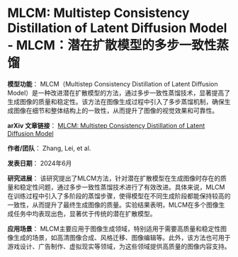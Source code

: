 # MLCM: Multistep Consistency Distillation of Latent Diffusion Model - MLCM：潜在扩散模型的多步一致性蒸馏

**模型功能**：
MLCM（Multistep Consistency Distillation of Latent Diffusion Model）是一种改进潜在扩散模型的方法，通过多步一致性蒸馏技术，显著提高了生成图像的质量和稳定性。该方法在图像生成过程中引入了多步蒸馏机制，确保生成图像在细节和整体结构上的一致性，从而提升了图像的视觉效果和可靠性。

**arXiv 文章链接**：
[MLCM: Multistep Consistency Distillation of Latent Diffusion Model](https://arxiv.org/abs/2406.05768)

**作者/团队**：
Zhang, Lei, et al.

**发表日期**：
2024年6月

**研究进展**：
该研究提出了MLCM方法，针对潜在扩散模型在生成图像时存在的质量和稳定性问题，通过多步一致性蒸馏技术进行了有效改进。具体来说，MLCM在训练过程中引入了多阶段的蒸馏步骤，使得模型在不同生成阶段都能保持较高的一致性，从而提升了最终生成图像的质量。实验结果表明，MLCM在多个图像生成任务中均表现出色，显著优于传统的潜在扩散模型。

**应用场景**：
MLCM主要应用于图像生成领域，特别适用于需要高质量和稳定性图像生成的场景，如高清图像合成、风格迁移、图像编辑等。此外，该方法也可用于游戏设计、广告制作、虚拟现实等领域，为这些领域提供高质量的图像内容支持。